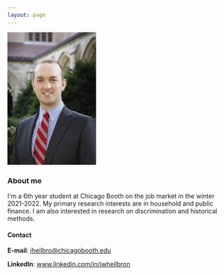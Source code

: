 ```yaml
---
layout: page
---
```


<link href="https://maxcdn.bootstrapcdn.com/bootstrap/3.3.7/css/bootstrap.min.css" rel="stylesheet" type="text/css" />
<script src="https://maxcdn.bootstrapcdn.com/bootstrap/3.3.7/js/bootstrap.min.js"></script>

<html lang="en" style="width:100%;">
  <div class="row">
  <div class="col-md-4" markdown="1">
  <!-- ![Alt Text](../img/folder/blah.jpg) -->
  <img class="center-block" src="/images/JohnHeilbron-010.jpg" width=200>
  </div>
  <div class="col-md-8">
    <h3>About me</h3>
    <p>I'm a 6th year student at Chicago Booth on the job market in the winter 2021-2022. My primary research interests are in household and public finance. I am also interested in research on discrimination and historical methods.</p>
    <h4>Contact</h4>
    <p><b>E-mail</b>: <a href="mailto:jheilbro@chicagobooth.edu">jheilbro@chicagobooth.edu</a></p>
    <p><b>LinkedIn</b>: <a href='https://www.linkedin.com/in/jwheilbron/'>www.linkedin.com/in/jwheilbron</a></p>
  </div>
  </div>
</html>












 
